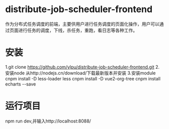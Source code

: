 # distribute-job-scheduler-frontend
作为分布式任务调度的前端，主要供用户进行任务调度的页面化操作，用户可以通过页面进行任务的调度，下线，杀任务，重跑，看日志等各种工作。
# 安装
1.git clone https://github.com/ylpu/distribute-job-scheduler-frontend.git
2.安装node
从http://nodejs.cn/download/下载最新版本并安装
3.安装module
cnpm install -D less-loader less
cnpm install -D vue2-org-tree
cnpm install echarts --save
# 运行项目
npm run dev,并输入http://localhost:8088/
